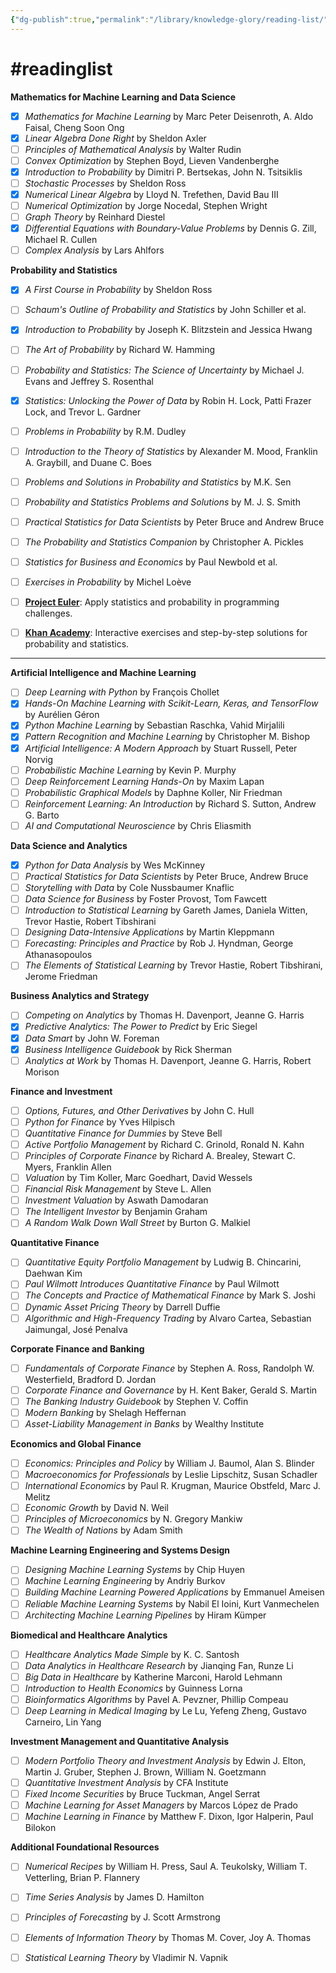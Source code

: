 ```yaml
---
{"dg-publish":true,"permalink":"/library/knowledge-glory/reading-list/"}
---
```


# #readinglist 

**Mathematics for Machine Learning and Data Science** 
- [x] *Mathematics for Machine Learning* by Marc Peter Deisenroth, A. Aldo Faisal, Cheng Soon Ong
- [x] *Linear Algebra Done Right* by Sheldon Axler
- [ ] *Principles of Mathematical Analysis* by Walter Rudin 
- [ ] *Convex Optimization* by Stephen Boyd, Lieven Vandenberghe 
- [x] *Introduction to Probability* by Dimitri P. Bertsekas, John N. Tsitsiklis 
- [ ] *Stochastic Processes* by Sheldon Ross 
- [x] *Numerical Linear Algebra* by Lloyd N. Trefethen, David Bau III 
- [ ] *Numerical Optimization* by Jorge Nocedal, Stephen Wright 
- [ ] *Graph Theory* by Reinhard Diestel 
- [x] *Differential Equations with Boundary-Value Problems* by Dennis G. Zill, Michael R. Cullen 
- [ ] *Complex Analysis* by Lars Ahlfors 

**Probability and Statistics** 
- [x] _A First Course in Probability_ by Sheldon Ross  
- [ ] _Schaum's Outline of Probability and Statistics_ by John Schiller et al.  
- [x] _Introduction to Probability_ by Joseph K. Blitzstein and Jessica Hwang  
- [ ] _The Art of Probability_ by Richard W. Hamming  
- [ ] _Probability and Statistics: The Science of Uncertainty_ by Michael J. Evans and Jeffrey S. Rosenthal  

- [x] _Statistics: Unlocking the Power of Data_ by Robin H. Lock, Patti Frazer Lock, and Trevor L. Gardner  
- [ ] _Problems in Probability_ by R.M. Dudley  
- [ ] _Introduction to the Theory of Statistics_ by Alexander M. Mood, Franklin A. Graybill, and Duane C. Boes  

- [ ] _Problems and Solutions in Probability and Statistics_ by M.K. Sen  
- [ ] _Probability and Statistics Problems and Solutions_ by M. J. S. Smith  
- [ ] _Practical Statistics for Data Scientists_ by Peter Bruce and Andrew Bruce  
- [ ] _The Probability and Statistics Companion_ by Christopher A. Pickles  

- [ ] _Statistics for Business and Economics_ by Paul Newbold et al.  
- [ ] _Exercises in Probability_ by Michel Loève  
- [ ] **[Project Euler](https://projecteuler.net/)**: Apply statistics and probability in programming challenges.
- [ ] **[Khan Academy](https://www.khanacademy.org/math/statistics-probability)**: Interactive exercises and step-by-step solutions for probability and statistics.


---

**Artificial Intelligence and Machine Learning** 
- [ ] *Deep Learning with Python* by François Chollet
- [x] *Hands-On Machine Learning with Scikit-Learn, Keras, and TensorFlow* by Aurélien Géron
- [x] *Python Machine Learning* by Sebastian Raschka, Vahid Mirjalili
- [x] *Pattern Recognition and Machine Learning* by Christopher M. Bishop
- [x] *Artificial Intelligence: A Modern Approach* by Stuart Russell, Peter Norvig
- [ ] *Probabilistic Machine Learning* by Kevin P. Murphy
- [ ] *Deep Reinforcement Learning Hands-On* by Maxim Lapan
- [ ] *Probabilistic Graphical Models* by Daphne Koller, Nir Friedman
- [ ] *Reinforcement Learning: An Introduction* by Richard S. Sutton, Andrew G. Barto 
- [ ] *AI and Computational Neuroscience* by Chris Eliasmith

**Data Science and Analytics** 
- [x] *Python for Data Analysis* by Wes McKinney 
- [ ] *Practical Statistics for Data Scientists* by Peter Bruce, Andrew Bruce 
- [ ] *Storytelling with Data* by Cole Nussbaumer Knaflic 
- [ ] *Data Science for Business* by Foster Provost, Tom Fawcett 
- [ ] *Introduction to Statistical Learning* by Gareth James, Daniela Witten, Trevor Hastie, Robert Tibshirani 
- [ ] *Designing Data-Intensive Applications* by Martin Kleppmann 
- [ ] *Forecasting: Principles and Practice* by Rob J. Hyndman, George Athanasopoulos 
- [ ] *The Elements of Statistical Learning* by Trevor Hastie, Robert Tibshirani, Jerome Friedman 

**Business Analytics and Strategy** 
- [ ] *Competing on Analytics* by Thomas H. Davenport, Jeanne G. Harris 
- [x] *Predictive Analytics: The Power to Predict* by Eric Siegel 
- [x] *Data Smart* by John W. Foreman 
- [x] *Business Intelligence Guidebook* by Rick Sherman 
- [ ] *Analytics at Work* by Thomas H. Davenport, Jeanne G. Harris, Robert Morison 

**Finance and Investment** 
- [ ] *Options, Futures, and Other Derivatives* by John C. Hull 
- [ ] *Python for Finance* by Yves Hilpisch 
- [ ] *Quantitative Finance for Dummies* by Steve Bell 
- [ ] *Active Portfolio Management* by Richard C. Grinold, Ronald N. Kahn 
- [ ] *Principles of Corporate Finance* by Richard A. Brealey, Stewart C. Myers, Franklin Allen 
- [ ] *Valuation* by Tim Koller, Marc Goedhart, David Wessels 
- [ ] *Financial Risk Management* by Steve L. Allen 
- [ ] *Investment Valuation* by Aswath Damodaran 
- [ ] *The Intelligent Investor* by Benjamin Graham 
- [ ] *A Random Walk Down Wall Street* by Burton G. Malkiel 

**Quantitative Finance** 
- [ ] *Quantitative Equity Portfolio Management* by Ludwig B. Chincarini, Daehwan Kim 
- [ ] *Paul Wilmott Introduces Quantitative Finance* by Paul Wilmott 
- [ ] *The Concepts and Practice of Mathematical Finance* by Mark S. Joshi 
- [ ] *Dynamic Asset Pricing Theory* by Darrell Duffie 
- [ ] *Algorithmic and High-Frequency Trading* by Alvaro Cartea, Sebastian Jaimungal, José Penalva 

**Corporate Finance and Banking** 
- [ ] *Fundamentals of Corporate Finance* by Stephen A. Ross, Randolph W. Westerfield, Bradford D. Jordan 
- [ ] *Corporate Finance and Governance* by H. Kent Baker, Gerald S. Martin 
- [ ] *The Banking Industry Guidebook* by Stephen V. Coffin 
- [ ] *Modern Banking* by Shelagh Heffernan 
- [ ] *Asset-Liability Management in Banks* by Wealthy Institute 

**Economics and Global Finance** 
- [ ] *Economics: Principles and Policy* by William J. Baumol, Alan S. Blinder 
- [ ] *Macroeconomics for Professionals* by Leslie Lipschitz, Susan Schadler 
- [ ] *International Economics* by Paul R. Krugman, Maurice Obstfeld, Marc J. Melitz 
- [ ] *Economic Growth* by David N. Weil 
- [ ] *Principles of Microeconomics* by N. Gregory Mankiw 
- [ ] *The Wealth of Nations* by Adam Smith 

**Machine Learning Engineering and Systems Design** 
- [ ] *Designing Machine Learning Systems* by Chip Huyen 
- [ ] *Machine Learning Engineering* by Andriy Burkov 
- [ ] *Building Machine Learning Powered Applications* by Emmanuel Ameisen 
- [ ] *Reliable Machine Learning Systems* by Nabil El Ioini, Kurt Vanmechelen 
- [ ] *Architecting Machine Learning Pipelines* by Hiram Kümper 

**Biomedical and Healthcare Analytics** 
- [ ] *Healthcare Analytics Made Simple* by K. C. Santosh 
- [ ] *Data Analytics in Healthcare Research* by Jianqing Fan, Runze Li 
- [ ] *Big Data in Healthcare* by Katherine Marconi, Harold Lehmann 
- [ ] *Introduction to Health Economics* by Guinness Lorna 
- [ ] *Bioinformatics Algorithms* by Pavel A. Pevzner, Phillip Compeau 
- [ ] *Deep Learning in Medical Imaging* by Le Lu, Yefeng Zheng, Gustavo Carneiro, Lin Yang 

**Investment Management and Quantitative Analysis** 
- [ ] *Modern Portfolio Theory and Investment Analysis* by Edwin J. Elton, Martin J. Gruber, Stephen J. Brown, William N. Goetzmann 
- [ ] *Quantitative Investment Analysis* by CFA Institute 
- [ ] *Fixed Income Securities* by Bruce Tuckman, Angel Serrat 
- [ ] *Machine Learning for Asset Managers* by Marcos López de Prado 
- [ ] *Machine Learning in Finance* by Matthew F. Dixon, Igor Halperin, Paul Bilokon 

**Additional Foundational Resources** 
- [ ] *Numerical Recipes* by William H. Press, Saul A. Teukolsky, William T. Vetterling, Brian P. Flannery 
- [ ] *Time Series Analysis* by James D. Hamilton 
- [ ] *Principles of Forecasting* by J. Scott Armstrong 
- [ ] *Elements of Information Theory* by Thomas M. Cover, Joy A. Thomas 
- [ ] *Statistical Learning Theory* by Vladimir N. Vapnik

